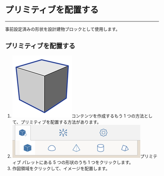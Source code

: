 

# プリミティブを配置する

---

事前設定済みの形状を設計建物ブロックとして使用します。

## プリミティブを配置する

1. ![](Images/GUID-08D9B90C-BE55-4596-BFFB-3436E9D2A939-low.png)コンテンツを作成するもう 1 つの方法として、プリミティブを配置する方法があります。
2. ![](Images/GUID-64BB4908-639E-4A56-BA99-7241421CF82F-low.png)プリミティブ パレットにある 5 つの形状のうち 1 つをクリックします。
3. 作図領域をクリックして、イメージを配置します。

